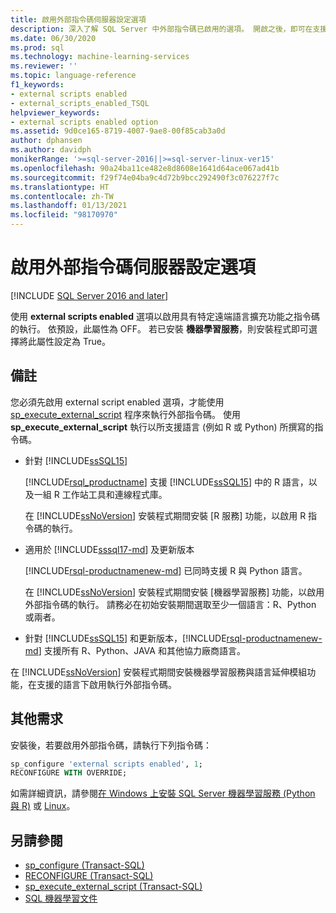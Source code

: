 ```yaml
---
title: 啟用外部指令碼伺服器設定選項
description: 深入了解 SQL Server 中外部指令碼已啟用的選項。 開啟之後，即可在支援的語言 (例如 R 或 Python) 中執行外部指令碼。
ms.date: 06/30/2020
ms.prod: sql
ms.technology: machine-learning-services
ms.reviewer: ''
ms.topic: language-reference
f1_keywords:
- external scripts enabled
- external_scripts_enabled_TSQL
helpviewer_keywords:
- external scripts enabled option
ms.assetid: 9d0ce165-8719-4007-9ae8-00f85cab3a0d
author: dphansen
ms.author: davidph
monikerRange: '>=sql-server-2016||>=sql-server-linux-ver15'
ms.openlocfilehash: 90a24ba11ce482e8d8608e1641d64ace067ad41b
ms.sourcegitcommit: f29f74e04ba9c4d72b9bcc292490f3c076227f7c
ms.translationtype: HT
ms.contentlocale: zh-TW
ms.lasthandoff: 01/13/2021
ms.locfileid: "98170970"
---
```

# <a name="external-scripts-enabled-server-configuration-option"></a>啟用外部指令碼伺服器設定選項
[!INCLUDE [SQL Server 2016 and later](../../includes/applies-to-version/sqlserver2016.md)]

使用 **external scripts enabled** 選項以啟用具有特定遠端語言擴充功能之指令碼的執行。 依預設，此屬性為 OFF。 若已安裝 **機器學習服務**，則安裝程式即可選擇將此屬性設定為 True。

## <a name="remarks"></a>備註

您必須先啟用 external script enabled 選項，才能使用 [sp_execute_external_script](../../relational-databases/system-stored-procedures/sp-execute-external-script-transact-sql.md) 程序來執行外部指令碼。 使用 **sp_execute_external_script** 執行以所支援語言 (例如 R 或 Python) 所撰寫的指令碼。 

+ 針對 [!INCLUDE[ssSQL15](../../includes/sssql16-md.md)]

    [!INCLUDE[rsql_productname](../../includes/rsql-productname-md.md)] 支援 [!INCLUDE[ssSQL15](../../includes/sssql16-md.md)] 中的 R 語言，以及一組 R 工作站工具和連線程式庫。

    在 [!INCLUDE[ssNoVersion](../../includes/ssnoversion-md.md)] 安裝程式期間安裝 [R 服務] 功能，以啟用 R 指令碼的執行。

+ 適用於 [!INCLUDE[sssql17-md](../../includes/sssql17-md.md)] 及更新版本

    [!INCLUDE[rsql-productnamenew-md](../../includes/rsql-productnamenew-md.md)] 已同時支援 R 與 Python 語言。

    在 [!INCLUDE[ssNoVersion](../../includes/ssnoversion-md.md)] 安裝程式期間安裝 [機器學習服務] 功能，以啟用外部指令碼的執行。 請務必在初始安裝期間選取至少一個語言：R、Python 或兩者。
    
+ 針對 [!INCLUDE[ssSQL15](../../includes/sssqlv15-md.md)] 和更新版本，[!INCLUDE[rsql-productnamenew-md](../../includes/rsql-productnamenew-md.md)] 支援所有 R、Python、JAVA 和其他協力廠商語言。

在 [!INCLUDE[ssNoVersion](../../includes/ssnoversion-md.md)] 安裝程式期間安裝機器學習服務與語言延伸模組功能，在支援的語言下啟用執行外部指令碼。

## <a name="additional-requirements"></a>其他需求

安裝後，若要啟用外部指令碼，請執行下列指令碼：

```sql
sp_configure 'external scripts enabled', 1;
RECONFIGURE WITH OVERRIDE;  
```

如需詳細資訊，請參閱[在 Windows 上安裝 SQL Server 機器學習服務 (Python 與 R)](../../machine-learning/install/sql-machine-learning-services-windows-install.md) 或 [Linux](../../linux/sql-server-linux-setup-machine-learning-docker.md?toc=/sql/machine-learning/toc.json)。

## <a name="see-also"></a>另請參閱

+ [sp_configure &#40;Transact-SQL&#41;](../../relational-databases/system-stored-procedures/sp-configure-transact-sql.md)
+ [RECONFIGURE &#40;Transact-SQL&#41;](../../t-sql/language-elements/reconfigure-transact-sql.md)
+ [sp_execute_external_script &#40;Transact-SQL&#41;](../../relational-databases/system-stored-procedures/sp-execute-external-script-transact-sql.md)
+ [SQL 機器學習文件](../../machine-learning/index.yml)
